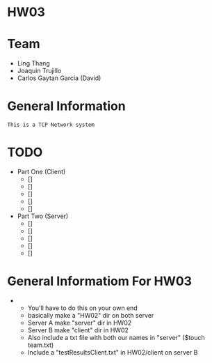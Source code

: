 # HW03 

# Team 
* Ling Thang 
* Joaquin Trujillo 
* Carlos Gaytan Garcia (David)

# General Information 
    This is a TCP Network system 

# TODO 
* Part One (Client)
    - [] 
    - []
    - []
    - []
    - []
* Part Two (Server)
    - []
    - []
    - []
    - []
    - []
# General Informatiom For HW03 
*
    <ul>
        <li>You'll have to do this on your own end </li>
        <li>basically make a "HW02" dir on both server </li>
        <li>Server A make "server" dir in HW02 </li>
        <li>Server B make "client" dir in HW02 </li>
        <li>Also include a txt file with both our names in "server" ($touch team.txt) </li>
        <li>Include a "testResultsClient.txt" in HW02/client on server B </li>
    </ul>    